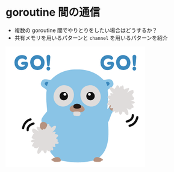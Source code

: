 # goroutine 間の通信

* 複数の goroutine 間でやりとりをしたい場合はどうするか？
* 共有メモリを用いるパターンと `channel` を用いるパターンを紹介

![GO GO](./assets/images/04.png)
